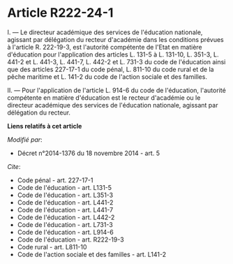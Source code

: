 # Article R222-24-1

I. ― Le directeur académique des services de l'éducation nationale, agissant par délégation du recteur d'académie dans les
conditions prévues à l'article R. 222-19-3, est l'autorité compétente de l'Etat en matière d'éducation pour l'application des
articles L. 131-5 à L. 131-10, L. 351-3, L. 441-2 et L. 441-3, L. 441-7, L. 442-2 et L. 731-3 du code de l'éducation ainsi
que des articles 227-17-1 du code pénal, L. 811-10 du code rural et de la pêche maritime et L. 141-2 du code de l'action
sociale et des familles. 

II. ― Pour l'application de l'article L. 914-6 du code de l'éducation, l'autorité compétente en matière d'éducation est le
recteur d'académie ou le directeur académique des services de l'éducation nationale, agissant par délégation du recteur.

**Liens relatifs à cet article**

_Modifié par_:

  - Décret n°2014-1376 du 18 novembre 2014 - art. 5

_Cite_:

  - Code pénal - art. 227-17-1
  - Code de l'éducation - art. L131-5
  - Code de l'éducation - art. L351-3
  - Code de l'éducation - art. L441-2
  - Code de l'éducation - art. L441-7
  - Code de l'éducation - art. L442-2
  - Code de l'éducation - art. L731-3
  - Code de l'éducation - art. L914-6
  - Code de l'éducation - art. R222-19-3
  - Code rural - art. L811-10
  - Code de l'action sociale et des familles - art. L141-2

